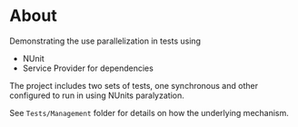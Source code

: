 # About
Demonstrating the use parallelization in tests using
- NUnit
- Service Provider for dependencies

The project includes two sets of tests, one synchronous and other configured to run in using NUnits paralyzation. 

See `Tests/Management` folder for details on how the underlying mechanism.